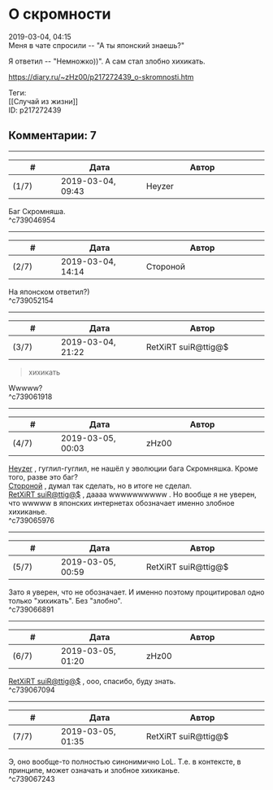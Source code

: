 О скромности
============

  
2019-03-04, 04:15  
 Меня в чате спросили -- "А ты японский знаешь?"   
   
 Я ответил -- "Немножко))". А сам стал злобно хихикать.   
  
<https://diary.ru/~zHz00/p217272439_o-skromnosti.htm>  
  
Теги:  
[[Случай из жизни]]  
ID: p217272439  


Комментарии: 7
--------------

  


---



|         #         |              Дата              |                     Автор                     |           ID           |
| --- | --- | --- | --- |
| (1/7) | 2019-03-04, 09:43 | Heyzer | c739046954 |

  
 Баг Скромняша.   
 ^c739046954

---



|         #         |              Дата              |                     Автор                     |           ID           |
| --- | --- | --- | --- |
| (2/7) | 2019-03-04, 14:14 | Стороной | c739052154 |

  
 На японском ответил?)   
 ^c739052154

---



|         #         |              Дата              |                     Автор                     |           ID           |
| --- | --- | --- | --- |
| (3/7) | 2019-03-04, 21:22 | RetXiRT suiR@ttig@$ | c739061918 |

  
  
>   хихикать  

 Wwwww?    
 ^c739061918

---



|         #         |              Дата              |                     Автор                     |           ID           |
| --- | --- | --- | --- |
| (4/7) | 2019-03-05, 00:03 | zHz00 | c739065976 |

  
  [Heyzer](http://heyzero.diary.ru "Orca")  , гуглил-гуглил, не нашёл у эволюции бага Скромняшка. Кроме того, разве это баг?   
  [Стороной](http://1047.diary.ru "И васильки, и я, и тополя")  , думал так сделать, но в итоге не сделал.   
  [RetXiRT suiR@ttig@$](http://Hellspawn.diary.ru "Fission Chips")  , даааа wwwwwwwwww . Но вообще я не уверен, что wwwww в японских интернетах обозначает именно злобное хихиканье.   
 ^c739065976

---



|         #         |              Дата              |                     Автор                     |           ID           |
| --- | --- | --- | --- |
| (5/7) | 2019-03-05, 00:59 | RetXiRT suiR@ttig@$ | c739066891 |

  
  3ато я уверен, что не обозначает. И именно поэтому процитировал одно только "хихикать". Без "злобно".    
 ^c739066891

---



|         #         |              Дата              |                     Автор                     |           ID           |
| --- | --- | --- | --- |
| (6/7) | 2019-03-05, 01:20 | zHz00 | c739067094 |

  
  [RetXiRT suiR@ttig@$](http://Hellspawn.diary.ru "Fission Chips")  , ооо, спасибо, буду знать.   
 ^c739067094

---



|         #         |              Дата              |                     Автор                     |           ID           |
| --- | --- | --- | --- |
| (7/7) | 2019-03-05, 01:35 | RetXiRT suiR@ttig@$ | c739067243 |

  
  Э, оно вообще-то полностью синонимично LoL. Т.е. в контексте, в принципе, может означать и злобное хихиканье.    
 ^c739067243